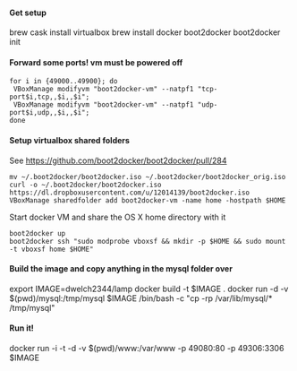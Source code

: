 #### Get setup
brew cask install virtualbox
brew install docker boot2docker
boot2docker init

#### Forward some ports! vm must be powered off
```
for i in {49000..49900}; do
 VBoxManage modifyvm "boot2docker-vm" --natpf1 "tcp-port$i,tcp,,$i,,$i";
 VBoxManage modifyvm "boot2docker-vm" --natpf1 "udp-port$i,udp,,$i,,$i";
done
```

#### Setup virtualbox shared folders
See https://github.com/boot2docker/boot2docker/pull/284

```
mv ~/.boot2docker/boot2docker.iso ~/.boot2docker/boot2docker_orig.iso
curl -o ~/.boot2docker/boot2docker.iso https://dl.dropboxusercontent.com/u/12014139/boot2docker.iso
VBoxManage sharedfolder add boot2docker-vm -name home -hostpath $HOME
```

Start docker VM and share the OS X home directory with it
```
boot2docker up
boot2docker ssh "sudo modprobe vboxsf && mkdir -p $HOME && sudo mount -t vboxsf home $HOME"
```

#### Build the image and copy anything in the mysql folder over
export IMAGE=dwelch2344/lamp
docker build -t $IMAGE .
docker run -d -v $(pwd)/mysql:/tmp/mysql $IMAGE /bin/bash -c "cp -rp /var/lib/mysql/* /tmp/mysql"


#### Run it!
docker run -i -t -d -v $(pwd)/www:/var/www -p 49080:80 -p 49306:3306 $IMAGE
